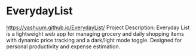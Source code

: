 # EverydayList
https://yashuum.github.io/EverydayList/
Project Description:  Everyday List is a lightweight web app for managing grocery and daily shopping items with dynamic price tracking and a dark/light mode toggle. Designed for personal productivity and expense estimation.

